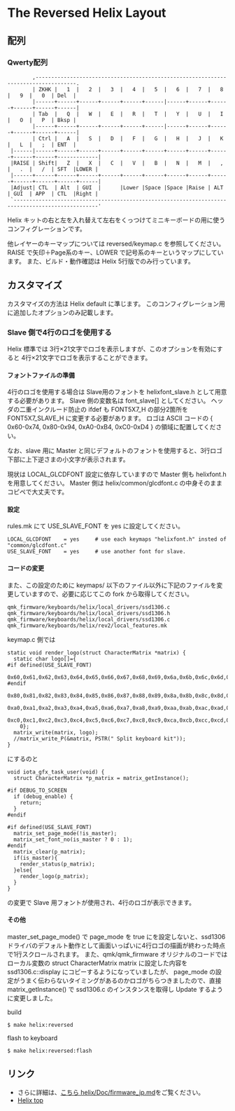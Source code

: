 # The Reversed Helix Layout
## 配列

### Qwerty配列

```
        ,-----------------------------------------------------------------------------------.
        | ZKHK |   1  |   2  |   3  |   4  |   5  |   6  |   7  |   8  |   9  |   0  | Del  |
        |------+------+------+------+------+------|------+------+------+------+------+------|
        | Tab  |   Q  |   W  |   E  |   R  |   T  |   Y  |   U  |   I  |   O  |   P  | Bksp |
        |------+------+------+------+------+------|------+------+------+------+------+------|
        | Ctrl |   A  |   S  |   D  |   F  |   G  |   H  |   J  |   K  |   L  |   ;  | ENT  |
 |------|------+------+------+------+------+------+------+------+------+------+------+-------------|
 |RAISE | Shift|   Z  |   X  |   C  |   V  |   B  |   N  |   M  |   ,  |   .  |   /  | SFT  |LOWER |
 |------+------+------+------+------+------+------+------+------+------+------+------+------+------|
 |Adjust| CTL  | Alt  | GUI  |      |Lower |Space |Space |Raise | ALT  | GUI  | APP  | CTL  |Right |
 `-------------------------------------------------------------------------------------------------'
```

Helix キットの右と左を入れ替えて左右をくっつけてミニキーボードの用に使うコンフィグレーションです。

他レイヤーのキーマップについては reversed/keymap.c を参照してください。
RAISE で矢印＋Page系のキー、LOWER で記号系のキーというマップにしています。
また、ビルド・動作確認は Helix 5行版でのみ行っています。

## カスタマイズ
カスタマイズの方法は Helix default に準じます。
このコンフィグレーション用に追加したオプションのみ記載します。

### Slave 側で4行のロゴを使用する

Helix 標準では 3行×21文字でロゴを表示しますが、このオプションを有効にすると 4行×21文字でロゴを表示することができます。

#### フォントファイルの準備

4行のロゴを使用する場合は Slave用のフォントを helixfont_slave.h として用意する必要があります。
Slave 側の変数名は font_slave[] としてください。 ヘッダの二重インクルード防止の ifdef も FONT5X7_H の部分2箇所を FONT5X7_SLAVE_H に変更する必要があります。 
ロゴは ASCII コードの { 0x60-0x74, 0x80-0x94, 0xA0-0xB4, 0xC0-0xD4 } の領域に配置してください。 

なお、slave 用に Master と同じデフォルトのフォントを使用すると、3行ロゴ下部に上下逆さまの小文字が表示されます。

現状は LOCAL_GLCDFONT 設定に依存していますので Master 側も helixfont.h を用意してください。
Master 側は helix/common/glcdfont.c の中身そのままコピペで大丈夫です。

#### 設定
rules.mk にて USE_SLAVE_FONT を yes に設定してください。


```
LOCAL_GLCDFONT    = yes     # use each keymaps "helixfont.h" insted of "common/glcdfont.c"
USE_SLAVE_FONT    = yes     # use another font for slave.
```

#### コードの変更

また、この設定のために keymaps/ 以下のファイル以外に下記のファイルを変更していますので、必要に応じてこの fork から取得してください。
```
qmk_firmware/keyboards/helix/local_drivers/ssd1306.c
qmk_firmware/keyboards/helix/local_drivers/ssd1306.h
qmk_firmware/keyboards/helix/local_drivers/ssd1306.c
qmk_firmware/keyboards/helix/rev2/local_features.mk
```


keymap.c 側では
```
static void render_logo(struct CharacterMatrix *matrix) {
  static char logo[]={
#if defined(USE_SLAVE_FONT)
    0x60,0x61,0x62,0x63,0x64,0x65,0x66,0x67,0x68,0x69,0x6a,0x6b,0x6c,0x6d,0x6e,0x6f,0x70,0x71,0x72,0x73,0x74,
#endif
    0x80,0x81,0x82,0x83,0x84,0x85,0x86,0x87,0x88,0x89,0x8a,0x8b,0x8c,0x8d,0x8e,0x8f,0x90,0x91,0x92,0x93,0x94,
    0xa0,0xa1,0xa2,0xa3,0xa4,0xa5,0xa6,0xa7,0xa8,0xa9,0xaa,0xab,0xac,0xad,0xae,0xaf,0xb0,0xb1,0xb2,0xb3,0xb4,
    0xc0,0xc1,0xc2,0xc3,0xc4,0xc5,0xc6,0xc7,0xc8,0xc9,0xca,0xcb,0xcc,0xcd,0xce,0xcf,0xd0,0xd1,0xd2,0xd3,0xd4,
    0};
  matrix_write(matrix, logo);
  //matrix_write_P(&matrix, PSTR(" Split keyboard kit"));
}
```

にするのと

```
void iota_gfx_task_user(void) {
  struct CharacterMatrix *p_matrix = matrix_getInstance();

#if DEBUG_TO_SCREEN
  if (debug_enable) {
    return;
  }
#endif

#if defined(USE_SLAVE_FONT)
  matrix_set_page_mode(!is_master);
  matrix_set_font_no(is_master ? 0 : 1);
#endif
  matrix_clear(p_matrix);
  if(is_master){
    render_status(p_matrix);
  }else{
    render_logo(p_matrix);
  }
}
```

の変更で Slave 用フォントが使用され、4行のロゴが表示できます。

#### その他
master_set_page_mode() で page_mode を true にを設定しないと、ssd1306 ドライバのデフォルト動作として画面いっぱいに4行ロゴの描画が終わった時点で1行スクロールされます。
 また、qmk/qmk_firmware オリジナルのコードではローカル変数の struct CharacterMatrix matrix に設定した内容を ssd1306.c::display にコピーするようになっていましたが、 page_mode の設定がうまく伝わらないタイミングがあるのかロゴがちらつきましたので、直接 matrix_getInstance() で ssd1306.c のインスタンスを取得し Update するように変更しました。

build
```
$ make helix:reversed
```

flash to keyboard
```
$ make helix:reversed:flash

```

## リンク

* さらに詳細は、[こちら helix/Doc/firmware_jp.md](https://github.com/MakotoKurauchi/helix/blob/master/Doc/firmware_jp.md)をご覧ください。
* [Helix top](https://github.com/MakotoKurauchi/helix)
